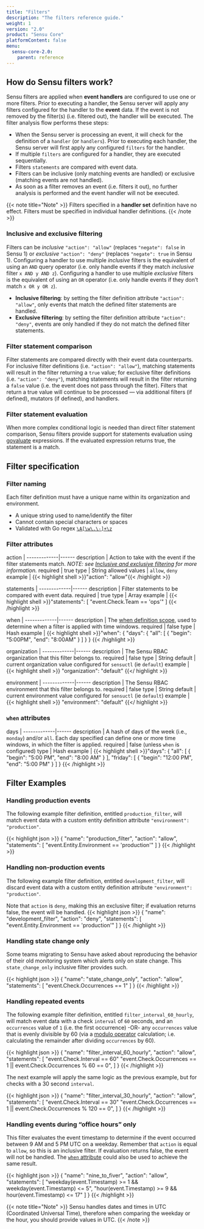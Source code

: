 ```yaml
---
title: "Filters"
description: "The filters reference guide."
weight: 1
version: "2.0"
product: "Sensu Core"
platformContent: false
menu:
  sensu-core-2.0:
    parent: reference
---
```


## How do Sensu filters work?

Sensu filters are applied when **event handlers** are configured to use one or
more filters. Prior to executing a handler, the Sensu server will apply any
filters configured for the handler to the **event** data. If the event is not
removed by the filter(s) (i.e. filtered out), the handler will be executed. The
filter analysis flow performs these steps:

* When the Sensu server is processing an event, it will check for the definition
of a `handler` (or `handlers`). Prior to executing each handler, the Sensu
server will first apply any configured `filters` for the handler.
* If multiple `filters` are configured for a handler, they are executed
sequentially.
* Filters `statements` are compared with event data.
* Filters can be inclusive (only matching events are handled) or exclusive
(matching events are not handled).
* As soon as a filter removes an event (i.e. filters it out), no further
analysis is performed and the event handler will not be executed.

{{< note title="Note" >}}
Filters specified in a **handler set** definition have no effect. Filters must
be specified in individual handler definitions.
{{< /note >}}

### Inclusive and exclusive filtering

Filters can be _inclusive_ `"action": "allow"` (replaces `"negate": false` in
Sensu 1) or _exclusive_ `"action": "deny"` (replaces `"negate": true` in Sensu
1). Configuring a handler to use multiple _inclusive_ filters is the equivalent
of using an `AND` query operator (i.e. only handle events if they match
_inclusive_ filter `x AND y AND z`). Configuring a handler to use multiple
_exclusive_ filters is the equivalent of using an `OR` operator (i.e. only
handle events if they don’t match `x OR y OR z`).

* **Inclusive filtering**: by setting the filter definition attribute `"action":
"allow"`, only events that match the defined filter statements are handled.
* **Exclusive filtering**: by setting the filter definition attribute `"action":
"deny"`, events are only handled if they do not match the defined filter 
statements.

### Filter statement comparison

Filter statements are compared directly with their event data counterparts. For
inclusive filter definitions (i.e. `"action": "allow"`), matching statements
will result in the filter returning a `true` value; for exclusive filter
definitions (i.e. `"action": "deny"`), matching statements will result in the
filter returning a `false` value (i.e. the event does not pass through the
filter). Filters that return a true value will continue to be processed — via
additional filters (if defined), mutators (if defined), and handlers.

### Filter statement evaluation

When more complex conditional logic is needed than direct filter statement
comparison, Sensu filters provide support for statements evaluation using
[govaluate](https://github.com/Knetic/govaluate/blob/master/MANUAL.md)
expressions. If the evaluated expression returns true,
the statement is a match.

## Filter specification

### Filter naming

Each filter definition must have a unique name within its organization and
environment.

* A unique string used to name/identify the filter
* Cannot contain special characters or spaces
* Validated with Go regex [`\A[\w\.\-]+\z`](https://regex101.com/r/zo9mQU/2)

### Filter attributes

action       | 
-------------|------
description  | Action to take with the event if the filter statements match. _NOTE: see [Inclusive and exclusive filtering][1] for more information._
required     | true
type         | String
allowed values | `allow`, `deny`
example      | {{< highlight shell >}}"action": "allow"{{< /highlight >}}

statements   | 
-------------|------
description  | Filter statements to be compared with event data.
required     | true
type         | Array
example      | {{< highlight shell >}}"statements": [
  "event.Check.Team == 'ops'"
]
{{< /highlight >}}

when         | 
-------------|------
description  | The [when definition scope][2], used to determine when a filter is applied with time windows.
required     | false
type         | Hash
example      | {{< highlight shell >}}"when": {
  "days": {
    "all": [
      {
        "begin": "5:00PM",
        "end": "8:00AM"
      }
    ]
  }
}
{{< /highlight >}}

organization | 
-------------|------ 
description  | The Sensu RBAC organization that this filter belongs to.
required     | false 
type         | String
default      | current organization value configured for `sensuctl` (ie `default`) 
example      | {{< highlight shell >}}
  "organization": "default"
{{</ highlight >}}

environment  | 
-------------|------ 
description  | The Sensu RBAC environment that this filter belongs to.
required     | false 
type         | String 
default      | current environment value configured for `sensuctl` (ie `default`) 
example      | {{< highlight shell >}}
  "environment": "default"
{{</ highlight >}}

### `when` attributes

days         | 
-------------|------
description  | A hash of days of the week (i.e., `monday`) and/or `all`. Each day specified can define one or more time windows, in which the filter is applied.
required     | false (unless `when` is configured)
type         | Hash
example      | {{< highlight shell >}}"days": {
  "all": [
    {
      "begin": "5:00 PM",
      "end": "8:00 AM"
    }
  ],
  "friday": [
    {
      "begin": "12:00 PM",
      "end": "5:00 PM"
    }
  ]
}
{{< /highlight >}}

## Filter Examples

### Handling production events

The following example filter definition, entitled `production_filter`, will
match event data with a custom entity definition attribute `"environment":
"production"`.

{{< highlight json >}}
{
  "name": "production_filter",
  "action": "allow",
  "statements": [
    "event.Entity.Environment == 'production'"
  ]
}
{{< /highlight >}}

### Handling non-production events

The following example filter definition, entitled `development_filter`, will
discard event data with a custom entity definition attribute `"environment":
"production"`.

Note that `action` is `deny`, making this an exclusive filter; if evaluation
returns false, the event will be handled.
{{< highlight json >}}
{
  "name": "development_filter",
  "action": "deny",
  "statements": [
    "event.Entity.Environment == 'production'"
  ]
}
{{< /highlight >}}

### Handling state change only

Some teams migrating to Sensu have asked about reproducing the behavior of their
old monitoring system which alerts only on state change. This
`state_change_only` inclusive filter provides such.

{{< highlight json >}}
{
  "name": "state_change_only",
  "action": "allow",
  "statements": [
    "event.Check.Occurrences == 1"
  ]
}
{{< /highlight >}}

### Handling repeated events

The following example filter definition, entitled `filter_interval_60_hourly`,
will match event data with a check `interval` of `60` seconds, and an
`occurrences` value of `1` (i.e. the first occurrence) -OR- any `occurrences`
value that is evenly divisible by 60 (via a [modulo
operator](https://en.wikipedia.org/wiki/Modulo_operation) calculation; i.e.
calculating the remainder after dividing `occurrences` by 60).

{{< highlight json >}}
{
  "name": "filter_interval_60_hourly",
  "action": "allow",
  "statements": [
    "event.Check.Interval == 60"
    "event.Check.Occurrences == 1 || event.Check.Occurrences % 60 == 0",
  ]
}
{{< /highlight >}}

The next example will apply the same logic as the previous example, but for
checks with a 30 second `interval`.

{{< highlight json >}}
{
  "name": "filter_interval_30_hourly",
  "action": "allow",
  "statements": [
    "event.Check.Interval == 30"
    "event.Check.Occurrences == 1 || event.Check.Occurrences % 120 == 0",
  ]
}
{{< /highlight >}}

### Handling events during “office hours” only

This filter evaluates the event timestamp to determine if the event occurred
between 9 AM and 5 PM UTC on a weekday. Remember that `action` is equal to
`allow`, so this is an inclusive filter. If evaluation returns false, the event
will not be handled. The [`when` attribute][2] could also be used to achieve the
same result.

{{< highlight json >}}
{
  "name": "nine_to_fiver",
  "action": "allow",
  "statements": [
    "weekday(event.Timestamp) >= 1 && weekday(event.Timestamp) <= 5",
    "hour(event.Timestamp) >= 9 && hour(event.Timestamp) <= 17"
  ]
}
{{< /highlight >}}

{{< note title="Note" >}}
Sensu handles dates and times in UTC (Coordinated Universal Time), therefore
when comparing the weekday or the hour, you should provide values in UTC.
{{< /note >}}

[1]: #inclusive-and-exclusive-filtering
[2]: #when-attributes